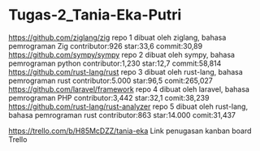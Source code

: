 # Tugas-2_Tania-Eka-Putri
https://github.com/ziglang/zig repo 1
dibuat oleh ziglang, bahasa pemrograman Zig
contributor:926 star:33,6 commit:30,89
https://github.com/sympy/sympy repo 2
dibuat oleh sympy, bahasa pemrograman python
contributor:1,230 star:12,7 commit:58,814
https://github.com/rust-lang/rust repo 3
dibuat oleh rust-lang, bahasa pemrograman rust
contributor:5.000 star:96,5 comit:265,027
https://github.com/laravel/framework repo 4
dibuat oleh laravel, bahasa pemrograman PHP
contributor:3,442 star:32,1 comit:38,239
https://github.com/rust-lang/rust-analyzer repo 5
dibuat oleh rust-lang, bahasa pemrograman rust
contributor:863 star:14.000 comit:31,437

https://trello.com/b/H85McDZZ/tania-eka
Link penugasan kanban board Trello
